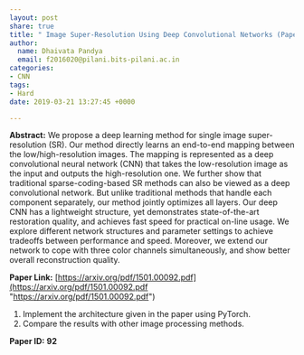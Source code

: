 ```yaml
---
layout: post
share: true
title: " Image Super-Resolution Using Deep Convolutional Networks (Paper ID: 92)"
author:
  name: Dhaivata Pandya
  email: f2016020@pilani.bits-pilani.ac.in
categories:
- CNN
tags:
- Hard
date: 2019-03-21 13:27:45 +0000

---
```

**Abstract:** We propose a deep learning method for single image super-resolution (SR). Our method directly learns an end-to-end mapping between the low/high-resolution images. The mapping is represented as a deep convolutional neural network (CNN) that takes the low-resolution image as the input and outputs the high-resolution one. We further show that traditional sparse-coding-based SR methods can also be viewed as a deep convolutional network. But unlike traditional methods that handle each component separately, our method jointly optimizes all layers. Our deep CNN has a lightweight structure, yet demonstrates state-of-the-art restoration quality, and achieves fast speed for practical on-line usage. We explore different network structures and parameter settings to achieve tradeoffs between performance and speed. Moreover, we extend our network to cope with three color channels simultaneously, and show better overall reconstruction quality.

**Paper Link:** [https://arxiv.org/pdf/1501.00092.pdf](https://arxiv.org/pdf/1501.00092.pdf "https://arxiv.org/pdf/1501.00092.pdf")

1. Implement the architecture given in the paper using PyTorch.
2. Compare the results with other image processing methods.

**Paper ID:** **92**
